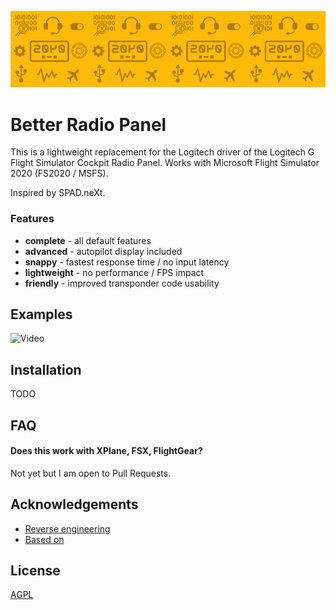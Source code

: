 
![Logo](.img/banner.png)


# Better Radio Panel

This is a lightweight replacement for the Logitech driver of the Logitech G Flight Simulator Cockpit Radio Panel.
Works with Microsoft Flight Simulator 2020 (FS2020 / MSFS).

Inspired by SPAD.neXt.

### Features
* **complete** - all default features
* **advanced** - autopilot display included
* **snappy** - fastest response time / no input latency
* **lightweight** - no performance / FPS impact
* **friendly** - improved transponder code usability

## Examples

![Video](https://via.placeholder.com/468x300?text=App+Screenshot+Here)


## Installation

TODO

## FAQ

#### Does this work with XPlane, FSX, FlightGear?

Not yet but I am open to Pull Requests.


## Acknowledgements

 - [Reverse engineering](https://github.com/bjanders/fpanels)
 - [Based on](https://github.com/daibach142/SaitekRadio)


## License

[AGPL](https://www.gnu.org/licenses/agpl-3.0.en.html)


